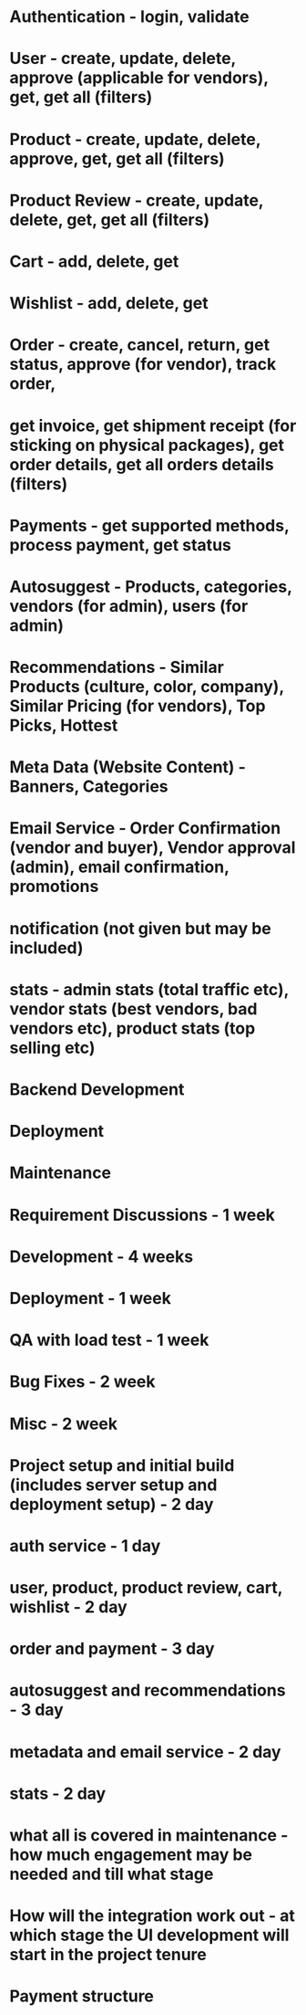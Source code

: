 <!-- Modules required -->
# Authentication - login, validate
# User - create, update, delete, approve (applicable for vendors), get, get all (filters)
# Product - create, update, delete, approve, get, get all (filters)
# Product Review - create, update, delete, get, get all (filters)
# Cart - add, delete, get
# Wishlist - add, delete, get
# Order - create, cancel, return, get status, approve (for vendor), track order, 
#      get invoice, get shipment receipt (for sticking on physical packages), get order details, get all orders details (filters)
# Payments - get supported methods, process payment, get status
# Autosuggest - Products, categories, vendors (for admin), users (for admin)
# Recommendations - Similar Products (culture, color, company), Similar Pricing (for vendors), Top Picks, Hottest
# Meta Data (Website Content) - Banners, Categories
# Email Service - Order Confirmation (vendor and buyer), Vendor approval (admin), email confirmation, promotions
# notification (not given but may be included)
# stats - admin stats (total traffic etc), vendor stats (best vendors, bad vendors etc), product stats (top selling etc)


<!-- Services Required -->
# Backend Development
# Deployment
# Maintenance

<!-- Timeline -->
# Requirement Discussions - 1 week
# Development - 4 weeks
# Deployment - 1 week
# QA with load test - 1 week
# Bug Fixes - 2 week
# Misc - 2 week

<!-- Development Timeline -->
# Project setup and initial build (includes server setup and deployment setup) - 2 day
# auth service - 1 day
# user, product, product review, cart, wishlist - 2 day
# order and payment - 3 day
# autosuggest and recommendations - 3 day
# metadata and email service - 2 day
# stats - 2 day


<!-- Points to be discussed -->
# what all is covered in maintenance - how much engagement may be needed and till what stage
# How will the integration work out - at which stage the UI development will start in the project tenure
# Payment structure
